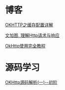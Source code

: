 # 博客

[OKHTTP之缓存配置详解](https://blog.csdn.net/briblue/article/details/52920531)

[文加图, 理解Http请求与响应](https://www.jianshu.com/p/51a61845e66a#)

[OkHttp使用完全教程](https://www.jianshu.com/p/ca8a982a116b)

# 源码学习

[OKHttp源码解析(一)--初阶](https://www.jianshu.com/p/82f74db14a18)

